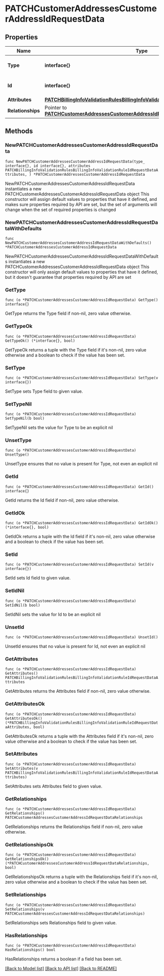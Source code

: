 # PATCHCustomerAddressesCustomerAddressIdRequestData

## Properties

Name | Type | Description | Notes
------------ | ------------- | ------------- | -------------
**Type** | **interface{}** | The resource&#39;s type | 
**Id** | **interface{}** | The resource&#39;s id | 
**Attributes** | [**PATCHBillingInfoValidationRulesBillingInfoValidationRuleIdRequestDataAttributes**](PATCHBillingInfoValidationRulesBillingInfoValidationRuleIdRequestDataAttributes.md) |  | 
**Relationships** | Pointer to [**PATCHCustomerAddressesCustomerAddressIdRequestDataRelationships**](PATCHCustomerAddressesCustomerAddressIdRequestDataRelationships.md) |  | [optional] 

## Methods

### NewPATCHCustomerAddressesCustomerAddressIdRequestData

`func NewPATCHCustomerAddressesCustomerAddressIdRequestData(type_ interface{}, id interface{}, attributes PATCHBillingInfoValidationRulesBillingInfoValidationRuleIdRequestDataAttributes, ) *PATCHCustomerAddressesCustomerAddressIdRequestData`

NewPATCHCustomerAddressesCustomerAddressIdRequestData instantiates a new PATCHCustomerAddressesCustomerAddressIdRequestData object
This constructor will assign default values to properties that have it defined,
and makes sure properties required by API are set, but the set of arguments
will change when the set of required properties is changed

### NewPATCHCustomerAddressesCustomerAddressIdRequestDataWithDefaults

`func NewPATCHCustomerAddressesCustomerAddressIdRequestDataWithDefaults() *PATCHCustomerAddressesCustomerAddressIdRequestData`

NewPATCHCustomerAddressesCustomerAddressIdRequestDataWithDefaults instantiates a new PATCHCustomerAddressesCustomerAddressIdRequestData object
This constructor will only assign default values to properties that have it defined,
but it doesn't guarantee that properties required by API are set

### GetType

`func (o *PATCHCustomerAddressesCustomerAddressIdRequestData) GetType() interface{}`

GetType returns the Type field if non-nil, zero value otherwise.

### GetTypeOk

`func (o *PATCHCustomerAddressesCustomerAddressIdRequestData) GetTypeOk() (*interface{}, bool)`

GetTypeOk returns a tuple with the Type field if it's non-nil, zero value otherwise
and a boolean to check if the value has been set.

### SetType

`func (o *PATCHCustomerAddressesCustomerAddressIdRequestData) SetType(v interface{})`

SetType sets Type field to given value.


### SetTypeNil

`func (o *PATCHCustomerAddressesCustomerAddressIdRequestData) SetTypeNil(b bool)`

 SetTypeNil sets the value for Type to be an explicit nil

### UnsetType
`func (o *PATCHCustomerAddressesCustomerAddressIdRequestData) UnsetType()`

UnsetType ensures that no value is present for Type, not even an explicit nil
### GetId

`func (o *PATCHCustomerAddressesCustomerAddressIdRequestData) GetId() interface{}`

GetId returns the Id field if non-nil, zero value otherwise.

### GetIdOk

`func (o *PATCHCustomerAddressesCustomerAddressIdRequestData) GetIdOk() (*interface{}, bool)`

GetIdOk returns a tuple with the Id field if it's non-nil, zero value otherwise
and a boolean to check if the value has been set.

### SetId

`func (o *PATCHCustomerAddressesCustomerAddressIdRequestData) SetId(v interface{})`

SetId sets Id field to given value.


### SetIdNil

`func (o *PATCHCustomerAddressesCustomerAddressIdRequestData) SetIdNil(b bool)`

 SetIdNil sets the value for Id to be an explicit nil

### UnsetId
`func (o *PATCHCustomerAddressesCustomerAddressIdRequestData) UnsetId()`

UnsetId ensures that no value is present for Id, not even an explicit nil
### GetAttributes

`func (o *PATCHCustomerAddressesCustomerAddressIdRequestData) GetAttributes() PATCHBillingInfoValidationRulesBillingInfoValidationRuleIdRequestDataAttributes`

GetAttributes returns the Attributes field if non-nil, zero value otherwise.

### GetAttributesOk

`func (o *PATCHCustomerAddressesCustomerAddressIdRequestData) GetAttributesOk() (*PATCHBillingInfoValidationRulesBillingInfoValidationRuleIdRequestDataAttributes, bool)`

GetAttributesOk returns a tuple with the Attributes field if it's non-nil, zero value otherwise
and a boolean to check if the value has been set.

### SetAttributes

`func (o *PATCHCustomerAddressesCustomerAddressIdRequestData) SetAttributes(v PATCHBillingInfoValidationRulesBillingInfoValidationRuleIdRequestDataAttributes)`

SetAttributes sets Attributes field to given value.


### GetRelationships

`func (o *PATCHCustomerAddressesCustomerAddressIdRequestData) GetRelationships() PATCHCustomerAddressesCustomerAddressIdRequestDataRelationships`

GetRelationships returns the Relationships field if non-nil, zero value otherwise.

### GetRelationshipsOk

`func (o *PATCHCustomerAddressesCustomerAddressIdRequestData) GetRelationshipsOk() (*PATCHCustomerAddressesCustomerAddressIdRequestDataRelationships, bool)`

GetRelationshipsOk returns a tuple with the Relationships field if it's non-nil, zero value otherwise
and a boolean to check if the value has been set.

### SetRelationships

`func (o *PATCHCustomerAddressesCustomerAddressIdRequestData) SetRelationships(v PATCHCustomerAddressesCustomerAddressIdRequestDataRelationships)`

SetRelationships sets Relationships field to given value.

### HasRelationships

`func (o *PATCHCustomerAddressesCustomerAddressIdRequestData) HasRelationships() bool`

HasRelationships returns a boolean if a field has been set.


[[Back to Model list]](../README.md#documentation-for-models) [[Back to API list]](../README.md#documentation-for-api-endpoints) [[Back to README]](../README.md)



